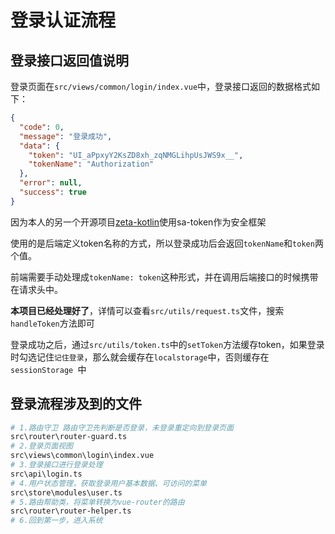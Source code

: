 # 登录认证流程



## 登录接口返回值说明

登录页面在`src/views/common/login/index.vue`中，登录接口返回的数据格式如下：

```json
{
  "code": 0,
  "message": "登录成功",
  "data": {
    "token": "UI_aPpxyY2KsZD8xh_zqNMGLihpUsJWS9x__",
    "tokenName": "Authorization"
  },
  "error": null,
  "success": true
}
```

因为本人的另一个开源项目[zeta-kotlin](https://gitee.com/xia5800/zeta-kotlin)使用sa-token作为安全框架

使用的是后端定义token名称的方式，所以登录成功后会返回`tokenName`和`token`两个值。

前端需要手动处理成`tokenName: token`这种形式，并在调用后端接口的时候携带在请求头中。

**本项目已经处理好了**，详情可以查看`src/utils/request.ts`文件，搜索`handleToken`方法即可



登录成功之后，通过`src/utils/token.ts`中的`setToken`方法缓存token，如果登录时勾选记住`记住登录`，那么就会缓存在`localstorage`中，否则缓存在`sessionStorage `中



## 登录流程涉及到的文件

```bash
# 1.路由守卫 路由守卫先判断是否登录，未登录重定向到登录页面
src\router\router-guard.ts
# 2.登录页面视图
src\views\common\login\index.vue
# 3.登录接口进行登录处理
src\api\login.ts
# 4.用户状态管理，获取登录用户基本数据、可访问的菜单
src\store\modules\user.ts
# 5.路由帮助类，将菜单转换为vue-router的路由
src\router\router-helper.ts
# 6.回到第一步，进入系统
```

